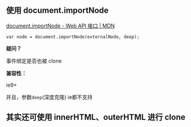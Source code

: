 
## 使用 document.importNode

[document.importNode - Web API 接口 | MDN](https://developer.mozilla.org/zh-CN/docs/Web/API/Document/importNode)

```
var node = document.importNode(externalNode, deep);
```

**疑问？**

事件绑定是否也被 clone

**兼容性：**

ie9+

并且，参数`deep`(深度克隆) ie都不支持

## 其实还可使用 innerHTML、outerHTML 进行 clone 
